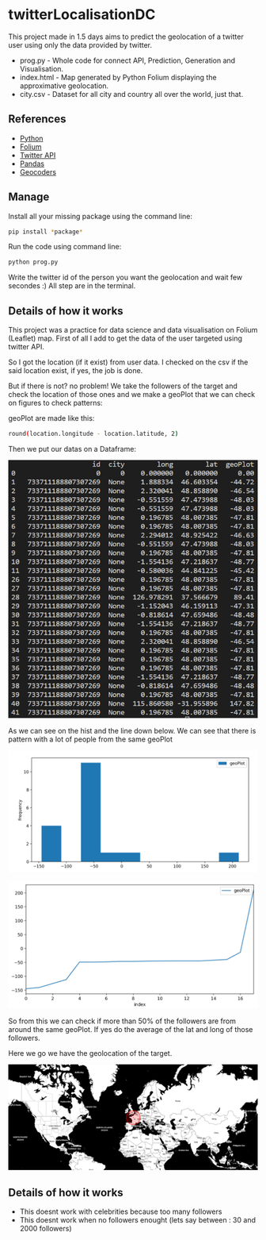 # twitterLocalisationDC

This project made in 1.5 days aims to predict the geolocation of a twitter user using only the data provided by twitter.

- prog.py - Whole code for connect API, Prediction, Generation and Visualisation.
- index.html - Map generated by Python Folium displaying the approximative geolocation.
- city.csv - Dataset for all city and country all over the world, just that. 

## References

* [Python](https://docs.python.org/3/)
* [Folium](https://python-visualization.github.io/folium/)
* [Twitter API](https://developer.twitter.com/en/docs/twitter-api/users/lookup/introduction)
* [Pandas](https://pandas.pydata.org/)
* [Geocoders](https://geopy.readthedocs.io/en/stable/)

## Manage

Install all your missing package using the command line:

```bash
pip install *package*
```

Run the code using command line:

```bash
python prog.py
```

Write the twitter id of the person you want the geolocation and wait few secondes :)
All step are in the terminal.

## Details of how it works

This project was a practice for data science and data visualisation on Folium (Leaflet) map.
First of all I add to get the data of the user targeted using twitter API.

So I got the location (if it exist) from user data.
I checked on the csv if the said location exist, if yes, the job is done.

But if there is not? no problem!
We take the followers of the target and check the location of those ones and we make a geoPlot that we can check on figures to check patterns:

geoPlot are made like this:

```bash
round(location.longitude - location.latitude, 2)
```
Then we put our datas on a Dataframe:

![Dataframe](Dataframe.png)

As we can see on the hist and the line down below.
We can see that there is pattern with a lot of people from the same geoPlot

![Hist](HistFreq.png)

![Line](Exline.png)

So from this we can check if more than 50% of the followers are from around the same geoPlot.
If yes do the average of the lat and long of those followers.

Here we go we have the geolocation of the target.

![Result](result.png)

## Details of how it works

 - This doesnt work with celebrities because too many followers
 - This doesnt work when no followers enought (lets say between : 30 and 2000 followers)
